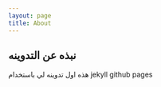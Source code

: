 ```yaml
---
layout: page
title: About
---
```


## نبذه عن التدوينه 

هذه اول تدوينه لي باستخدام jekyll github pages

